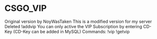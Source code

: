 # CSGO_VIP
Original version by NoyWasTaken
This is a modified version for my server
Deleted !addvip
You can only active the VIP Subscription by entering CD-Key (CD-Key can be added in MySQL)
Commands: !vip
!getvip <CD-Key> 
